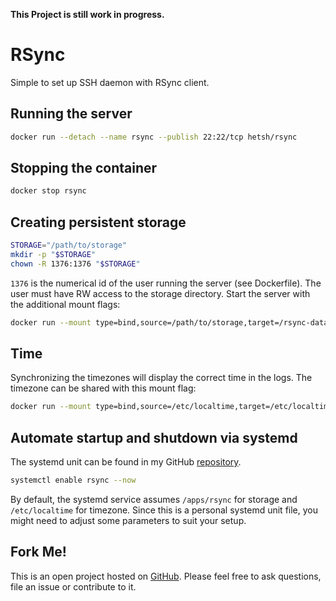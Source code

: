 **This Project is still work in progress.**

# RSync
Simple to set up SSH daemon with RSync client.

## Running the server
```bash
docker run --detach --name rsync --publish 22:22/tcp hetsh/rsync
```

## Stopping the container
```bash
docker stop rsync
```

## Creating persistent storage
```bash
STORAGE="/path/to/storage"
mkdir -p "$STORAGE"
chown -R 1376:1376 "$STORAGE"
```
`1376` is the numerical id of the user running the server (see Dockerfile).
The user must have RW access to the storage directory.
Start the server with the additional mount flags:
```bash
docker run --mount type=bind,source=/path/to/storage,target=/rsync-data ...
```

## Time
Synchronizing the timezones will display the correct time in the logs.
The timezone can be shared with this mount flag:
```bash
docker run --mount type=bind,source=/etc/localtime,target=/etc/localtime,readonly ...
```

## Automate startup and shutdown via systemd
The systemd unit can be found in my GitHub [repository](https://github.com/Hetsh/docker-rsync).
```bash
systemctl enable rsync --now
```
By default, the systemd service assumes `/apps/rsync` for storage and `/etc/localtime` for timezone.
Since this is a personal systemd unit file, you might need to adjust some parameters to suit your setup.

## Fork Me!
This is an open project hosted on [GitHub](https://github.com/Hetsh/docker-rsync).
Please feel free to ask questions, file an issue or contribute to it.
